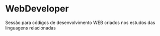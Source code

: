 # WebDeveloper
Sessão para códigos de desenvolvimento WEB criados nos estudos das linguagens relacionadas
